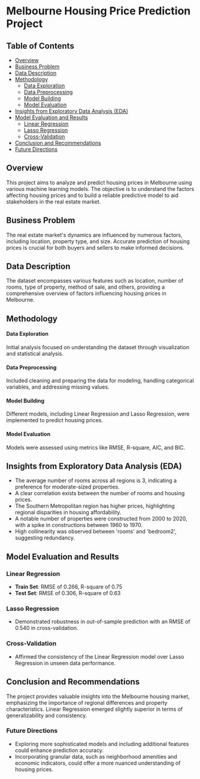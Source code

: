 # Melbourne Housing Price Prediction Project

## Table of Contents
- [Overview](#overview)
- [Business Problem](#business-problem)
- [Data Description](#data-description)
- [Methodology](#methodology)
  - [Data Exploration](#data-exploration)
  - [Data Preprocessing](#data-preprocessing)
  - [Model Building](#model-building)
  - [Model Evaluation](#model-evaluation)
- [Insights from Exploratory Data Analysis (EDA)](#insights-from-exploratory-data-analysis-eda)
- [Model Evaluation and Results](#model-evaluation-and-results)
  - [Linear Regression](#linear-regression)
  - [Lasso Regression](#lasso-regression)
  - [Cross-Validation](#cross-validation)
- [Conclusion and Recommendations](#conclusion-and-recommendations)
- [Future Directions](#future-directions)

## Overview

This project aims to analyze and predict housing prices in Melbourne using various machine learning models. The objective is to understand the factors affecting housing prices and to build a reliable predictive model to aid stakeholders in the real estate market.

## Business Problem

The real estate market's dynamics are influenced by numerous factors, including location, property type, and size. Accurate prediction of housing prices is crucial for both buyers and sellers to make informed decisions. 

## Data Description

The dataset encompasses various features such as location, number of rooms, type of property, method of sale, and others, providing a comprehensive overview of factors influencing housing prices in Melbourne.

## Methodology

#### Data Exploration
Initial analysis focused on understanding the dataset through visualization and statistical analysis.

#### Data Preprocessing
Included cleaning and preparing the data for modeling, handling categorical variables, and addressing missing values.

#### Model Building
Different models, including Linear Regression and Lasso Regression, were implemented to predict housing prices.

#### Model Evaluation
Models were assessed using metrics like RMSE, R-square, AIC, and BIC.

## Insights from Exploratory Data Analysis (EDA)

- The average number of rooms across all regions is 3, indicating a preference for moderate-sized properties.
- A clear correlation exists between the number of rooms and housing prices.
- The Southern Metropolitan region has higher prices, highlighting regional disparities in housing affordability.
- A notable number of properties were constructed from 2000 to 2020, with a spike in constructions between 1960 to 1970.
- High collinearity was observed between 'rooms' and 'bedroom2', suggesting redundancy.

## Model Evaluation and Results

### Linear Regression
- **Train Set**: RMSE of 0.266, R-square of 0.75
- **Test Set**: RMSE of 0.306, R-square of 0.63

### Lasso Regression
- Demonstrated robustness in out-of-sample prediction with an RMSE of 0.540 in cross-validation.

### Cross-Validation
- Affirmed the consistency of the Linear Regression model over Lasso Regression in unseen data performance.

## Conclusion and Recommendations

The project provides valuable insights into the Melbourne housing market, emphasizing the importance of regional differences and property characteristics. Linear Regression emerged slightly superior in terms of generalizability and consistency.

### Future Directions

- Exploring more sophisticated models and including additional features could enhance prediction accuracy.
- Incorporating granular data, such as neighborhood amenities and economic indicators, could offer a more nuanced understanding of housing prices.




